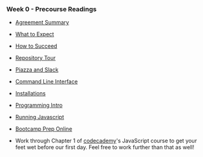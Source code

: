 ### Week 0 - Precourse Readings

+ [Agreement Summary][agreement-summary]
+ [What to Expect][what-to-expect]
+ [How to Succeed][how-to-succeed]
+ [Repository Tour][repository-tour]
+ [Piazza and Slack][piazza-slack]
+ [Command Line Interface][cli]
+ [Installations][installations]
+ [Programming Intro][programming-intro]
+ [Running Javascript][running-javascript]
+ [Bootcamp Prep Online][bpo]


+ Work through Chapter 1 of [codecademy]'s JavaScript course to get your feet wet before our first day. Feel free to work further than that as well!

[agreement-summary]: /other/agreement_summary.md
[what-to-expect]: ./what_to_expect.md
[how-to-succeed]: ./how_to_succeed.md
[piazza-slack]: ./piazza_and_slack.md
[repository-tour]: ./repository_tour.md
[programming-intro]: ./programming_intro.md
[running-javascript]: ./running_javascript.md
[installations]: ./installations.md
[cli]: ./cli.md
[bpo]: ./bootcamp_prep_online.md


[codecademy]: https://www.codecademy.com/

